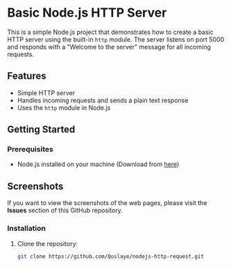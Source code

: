 # Basic Node.js HTTP Server

This is a simple Node.js project that demonstrates how to create a basic HTTP server using the built-in `http` module. The server listens on port 5000 and responds with a "Welcome to the server" message for all incoming requests.

## Features

- Simple HTTP server
- Handles incoming requests and sends a plain text response
- Uses the `http` module in Node.js

## Getting Started

### Prerequisites

- Node.js installed on your machine (Download from [here](https://nodejs.org))

## Screenshots

If you want to view the screenshots of the web pages, please visit the **Issues** section of this GitHub repository.

### Installation

1. Clone the repository:

   ```bash
   git clone https://github.com/Qoslaye/nodejs-http-request.git
